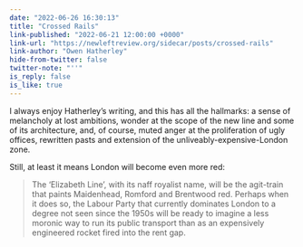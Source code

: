 ```yaml
---
date: "2022-06-26 16:30:13"
title: "Crossed Rails"
link-published: "2022-06-21 12:00:00 +0000"
link-url: "https://newleftreview.org/sidecar/posts/crossed-rails"
link-author: "Owen Hatherley"
hide-from-twitter: false
twitter-note: "''"
is_reply: false
is_like: true
---
```


I always enjoy Hatherley’s writing, and this has all the hallmarks: a sense of melancholy at lost ambitions, wonder at the scope of the new line and some of its architecture, and, of course, muted anger at the proliferation of ugly offices, rewritten pasts and extension of the unliveably-expensive-London zone.

Still, at least it means London will become even more red:

> The ‘Elizabeth Line’, with its naff royalist name, will be the agit-train that paints Maidenhead, Romford and Brentwood red. Perhaps when it does so, the Labour Party that currently dominates London to a degree not seen since the 1950s will be ready to imagine a less moronic way to run its public transport than as an expensively engineered rocket fired into the rent gap.
